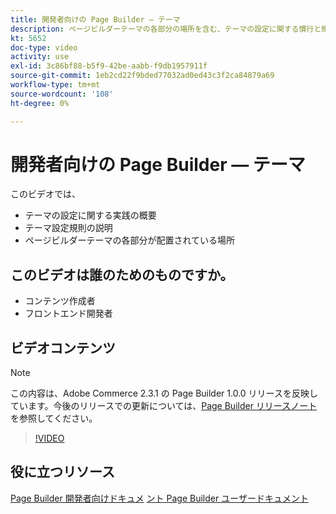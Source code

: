 ```yaml
---
title: 開発者向けの Page Builder — テーマ
description: ページビルダーテーマの各部分の場​所を含む、テーマの設定に関する慣行と規則について説明します。
kt: 5652
doc-type: video
activity: use
exl-id: 3c86bf88-b5f9-42be-aabb-f9db1957911f
source-git-commit: 1eb2cd22f9bded77032ad0ed43c3f2ca84879a69
workflow-type: tm+mt
source-wordcount: '108'
ht-degree: 0%

---
```


# 開発者向けの Page Builder — テーマ

このビデオでは、

- テーマの設定に関する実践の概要
- テーマ設定規則の&#x200B;説明
- ページビルダーテーマの各部分が配置されている場所&#x200B;

## このビデオは誰のためのものですか。

- コンテンツ作成者
- フロントエンド開発者

## ビデオコンテンツ

>[!NOTE]
>
>この内容は、Adobe Commerce 2.3.1 の Page Builder 1.0.0 リリースを反映しています。今後のリリースでの更新については、[Page Builder リリースノート ](https://devdocs.magento.com/page-builder/docs/release-notes.html) を参照してください。

>[!VIDEO](https://video.tv.adobe.com/v/35711?quality=12&learn=on)

## 役に立つリソース

[Page Builder 開発者向けドキュメ](https://devdocs.magento.com/page-builder/docs/index.html)
[ント Page Builder ユーザードキュメント](https://docs.magento.com/user-guide/cms/page-builder.html)
